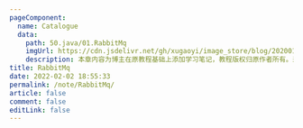 ```yaml
---
pageComponent:
  name: Catalogue
  data:
    path: 50.java/01.RabbitMq
    imgUrl: https://cdn.jsdelivr.net/gh/xugaoyi/image_store/blog/20200112120340.png
    description: 本章内容为博主在原教程基础上添加学习笔记，教程版权归原作者所有。来源：<a href='https://wangdoc.com/javascript/' target='_blank'>JavaScript教程</a>
title: RabbitMq
date: 2022-02-02 18:55:33
permalink: /note/RabbitMq/
article: false
comment: false
editLink: false
---
```

